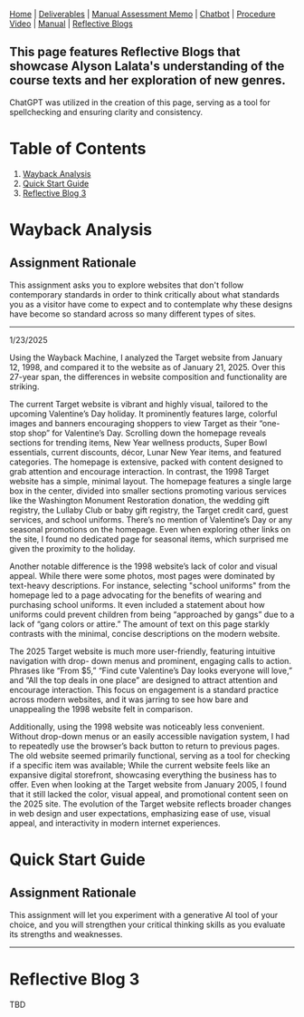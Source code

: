 [Home](index.md) | [Deliverables](deliverables.md) | [Manual Assessment Memo](manual_assessment_memo.md) | [Chatbot](chatbot.md) | [Procedure Video](procedure_video.md) | [Manual](manual.md) | [Reflective Blogs](reflective_blogs.md)

## This page features Reflective Blogs that showcase Alyson Lalata's understanding of the course texts and her exploration of new genres.
ChatGPT was utilized in the creation of this page, serving as a tool for spellchecking and ensuring clarity and consistency.
# Table of Contents 
1. [Wayback Analysis](#wayback-analysis)
2. [Quick Start Guide](#quick-start-guide)
3. [Reflective Blog 3](#reflective-blog-3)
   
# Wayback Analysis

## Assignment Rationale 
This assignment asks you to explore websites that don't follow contemporary standards in order to think critically about what standards you as a visitor have come to expect and to contemplate why these designs have become so standard across so many different types of sites.

---
1/23/2025

Using the Wayback Machine, I analyzed the Target website from January 12, 1998, and
compared it to the website as of January 21, 2025. Over this 27-year span, the differences in
website composition and functionality are striking.

The current Target website is vibrant and highly visual, tailored to the upcoming Valentine’s Day
holiday. It prominently features large, colorful images and banners encouraging shoppers to
view Target as their “one-stop shop” for Valentine’s Day. Scrolling down the homepage reveals
sections for trending items, New Year wellness products, Super Bowl essentials, current
discounts, décor, Lunar New Year items, and featured categories. The homepage is extensive,
packed with content designed to grab attention and encourage interaction.
In contrast, the 1998 Target website has a simple, minimal layout. The homepage features a
single large box in the center, divided into smaller sections promoting various services like the
Washington Monument Restoration donation, the wedding gift registry, the Lullaby Club or baby
gift registry, the Target credit card, guest services, and school uniforms. There’s no mention of
Valentine’s Day or any seasonal promotions on the homepage. Even when exploring other links
on the site, I found no dedicated page for seasonal items, which surprised me given the
proximity to the holiday.

Another notable difference is the 1998 website’s lack of color and visual appeal. While there
were some photos, most pages were dominated by text-heavy descriptions. For instance,
selecting &quot;school uniforms&quot; from the homepage led to a page advocating for the benefits of
wearing and purchasing school uniforms. It even included a statement about how uniforms
could prevent children from being “approached by gangs” due to a lack of “gang colors or attire.”
The amount of text on this page starkly contrasts with the minimal, concise descriptions on the
modern website.

The 2025 Target website is much more user-friendly, featuring intuitive navigation with drop-
down menus and prominent, engaging calls to action. Phrases like “From $5,” “Find cute
Valentine’s Day looks everyone will love,” and “All the top deals in one place” are designed to
attract attention and encourage interaction. This focus on engagement is a standard practice
across modern websites, and it was jarring to see how bare and unappealing the 1998 website
felt in comparison.

Additionally, using the 1998 website was noticeably less convenient. Without drop-down menus
or an easily accessible navigation system, I had to repeatedly use the browser’s back button to
return to previous pages. The old website seemed primarily functional, serving as a tool for
checking if a specific item was available; While the current website feels like an expansive
digital storefront, showcasing everything the business has to offer.
Even when looking at the Target website from January 2005, I found that it still lacked the color,
visual appeal, and promotional content seen on the 2025 site. The evolution of the Target
website reflects broader changes in web design and user expectations, emphasizing ease of
use, visual appeal, and interactivity in modern internet experiences.
# Quick Start Guide

## Assignment Rationale 
This assignment will let you experiment with a generative AI tool of your choice, and you will strengthen your critical thinking skills as you evaluate its strengths and weaknesses.

---
# Reflective Blog 3
TBD
